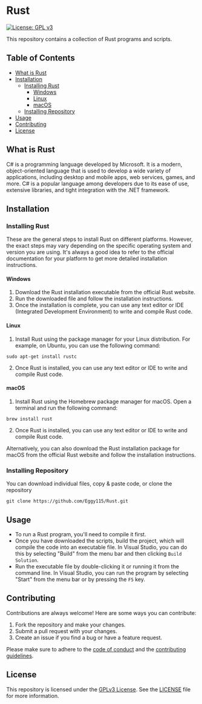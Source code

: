 # Rust

[![License: GPL v3](https://img.shields.io/badge/License-GPLv3-blue.svg)](https://www.gnu.org/licenses/gpl-3.0)

This repository contains a collection of Rust programs and scripts.

## Table of Contents
- [What is Rust](#what-is-rust)   
- [Installation](#installation)
  - [Installing Rust](#installing-rust)    
    - [Windows](#windows)
    - [Linux](#linux)
    - [macOS](#macOS)  
  - [Installing Repository](#installing-repository)  
- [Usage](#usage)
- [Contributing](#contributing)
- [License](#license)

## What is Rust

C# is a programming language developed by Microsoft. It is a modern, object-oriented language that is used to develop a wide variety of applications, including desktop and mobile apps, web services, games, and more. C# is a popular language among developers due to its ease of use, extensive libraries, and tight integration with the .NET framework.

## Installation

### Installing Rust

These are the general steps to install Rust on different platforms. However, the exact steps may vary depending on the specific operating system and version you are using. It's always a good idea to refer to the official documentation for your platform to get more detailed installation instructions.

#### Windows

1. Download the Rust installation executable from the official Rust website.
2. Run the downloaded file and follow the installation instructions.
3. Once the installation is complete, you can use any text editor or IDE (Integrated Development Environment) to write and compile Rust code.

#### Linux

1. Install Rust using the package manager for your Linux distribution. For example, on Ubuntu, you can use the following command:

```
sudo apt-get install rustc
```

2. Once Rust is installed, you can use any text editor or IDE to write and compile Rust code.

#### macOS

1. Install Rust using the Homebrew package manager for macOS. Open a terminal and run the following command:

```
brew install rust
```

2. Once Rust is installed, you can use any text editor or IDE to write and compile Rust code.

Alternatively, you can also download the Rust installation package for macOS from the official Rust website and follow the installation instructions.

### Installing Repository

You can download individual files, copy & paste code, or clone the repository

```
git clone https://github.com/Eggy115/Rust.git
```
      
## Usage

- To run a Rust program, you'll need to compile it first.       
- Once you have downloaded the scripts, build the project, which will compile the code into an executable file. In Visual Studio, you can do this by selecting "Build" from the menu bar and then clicking `Build Solution`.     
- Run the executable file by double-clicking it or running it from the command line. In Visual Studio, you can run the program by selecting "Start" from the menu bar or by pressing the `F5` key.    

## Contributing

Contributions are always welcome! Here are some ways you can contribute:

1. Fork the repository and make your changes. 
2. Submit a pull request with your changes.
3. Create an issue if you find a bug or have a feature request.

Please make sure to adhere to the [code of conduct](CODE_OF_CONDUCT.md) and the [contributing guidelines](CONTRIBUTING.md).

## License

This repository is licensed under the [GPLv3 License](https://www.gnu.org/licenses/gpl-3.0.html). See the [LICENSE](LICENSE) file for more information.
